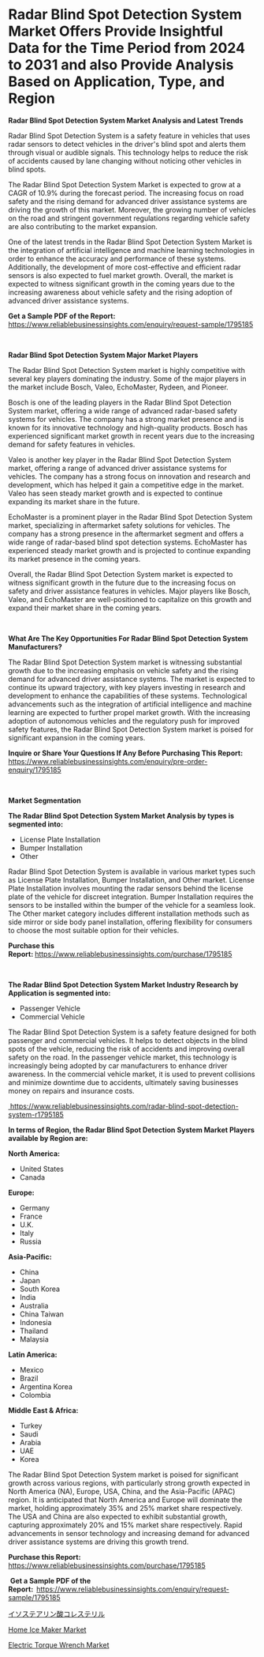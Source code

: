 <p><h1>Radar Blind Spot Detection System Market Offers Provide Insightful Data for the Time Period from 2024 to 2031 and also Provide Analysis Based on Application, Type, and Region</h1></p><p><strong>Radar Blind Spot Detection System Market Analysis and Latest Trends</strong></p>
<p><p>Radar Blind Spot Detection System is a safety feature in vehicles that uses radar sensors to detect vehicles in the driver's blind spot and alerts them through visual or audible signals. This technology helps to reduce the risk of accidents caused by lane changing without noticing other vehicles in blind spots.</p><p>The Radar Blind Spot Detection System Market is expected to grow at a CAGR of 10.9% during the forecast period. The increasing focus on road safety and the rising demand for advanced driver assistance systems are driving the growth of this market. Moreover, the growing number of vehicles on the road and stringent government regulations regarding vehicle safety are also contributing to the market expansion.</p><p>One of the latest trends in the Radar Blind Spot Detection System Market is the integration of artificial intelligence and machine learning technologies in order to enhance the accuracy and performance of these systems. Additionally, the development of more cost-effective and efficient radar sensors is also expected to fuel market growth. Overall, the market is expected to witness significant growth in the coming years due to the increasing awareness about vehicle safety and the rising adoption of advanced driver assistance systems.</p></p>
<p><strong>Get a Sample PDF of the Report:&nbsp;</strong> <a href="https://www.reliablebusinessinsights.com/enquiry/request-sample/1795185">https://www.reliablebusinessinsights.com/enquiry/request-sample/1795185</a></p>
<p>&nbsp;</p>
<p><strong>Radar Blind Spot Detection System Major Market Players</strong></p>
<p><p>The Radar Blind Spot Detection System market is highly competitive with several key players dominating the industry. Some of the major players in the market include Bosch, Valeo, EchoMaster, Rydeen, and Pioneer.</p><p>Bosch is one of the leading players in the Radar Blind Spot Detection System market, offering a wide range of advanced radar-based safety systems for vehicles. The company has a strong market presence and is known for its innovative technology and high-quality products. Bosch has experienced significant market growth in recent years due to the increasing demand for safety features in vehicles.</p><p>Valeo is another key player in the Radar Blind Spot Detection System market, offering a range of advanced driver assistance systems for vehicles. The company has a strong focus on innovation and research and development, which has helped it gain a competitive edge in the market. Valeo has seen steady market growth and is expected to continue expanding its market share in the future.</p><p>EchoMaster is a prominent player in the Radar Blind Spot Detection System market, specializing in aftermarket safety solutions for vehicles. The company has a strong presence in the aftermarket segment and offers a wide range of radar-based blind spot detection systems. EchoMaster has experienced steady market growth and is projected to continue expanding its market presence in the coming years.</p><p>Overall, the Radar Blind Spot Detection System market is expected to witness significant growth in the future due to the increasing focus on safety and driver assistance features in vehicles. Major players like Bosch, Valeo, and EchoMaster are well-positioned to capitalize on this growth and expand their market share in the coming years.</p></p>
<p>&nbsp;</p>
<p><strong>What Are The Key Opportunities For Radar Blind Spot Detection System Manufacturers?</strong></p>
<p><p>The Radar Blind Spot Detection System market is witnessing substantial growth due to the increasing emphasis on vehicle safety and the rising demand for advanced driver assistance systems. The market is expected to continue its upward trajectory, with key players investing in research and development to enhance the capabilities of these systems. Technological advancements such as the integration of artificial intelligence and machine learning are expected to further propel market growth. With the increasing adoption of autonomous vehicles and the regulatory push for improved safety features, the Radar Blind Spot Detection System market is poised for significant expansion in the coming years.</p></p>
<p><strong>Inquire or Share Your Questions If Any Before Purchasing This Report:</strong> <a href="https://www.reliablebusinessinsights.com/enquiry/pre-order-enquiry/1795185">https://www.reliablebusinessinsights.com/enquiry/pre-order-enquiry/1795185</a></p>
<p>&nbsp;</p>
<p><strong>Market Segmentation</strong></p>
<p><strong>The Radar Blind Spot Detection System Market Analysis by types is segmented into:</strong></p>
<p><ul><li>License Plate Installation</li><li>Bumper Installation</li><li>Other</li></ul></p>
<p><p>Radar Blind Spot Detection System is available in various market types such as License Plate Installation, Bumper Installation, and Other market. License Plate Installation involves mounting the radar sensors behind the license plate of the vehicle for discreet integration. Bumper Installation requires the sensors to be installed within the bumper of the vehicle for a seamless look. The Other market category includes different installation methods such as side mirror or side body panel installation, offering flexibility for consumers to choose the most suitable option for their vehicles.</p></p>
<p><strong>Purchase this Report:&nbsp;</strong><a href="https://www.reliablebusinessinsights.com/purchase/1795185">https://www.reliablebusinessinsights.com/purchase/1795185</a></p>
<p>&nbsp;</p>
<p><strong>The Radar Blind Spot Detection System Market Industry Research by Application is segmented into:</strong></p>
<p><ul><li>Passenger Vehicle</li><li>Commercial Vehicle</li></ul></p>
<p><p>The Radar Blind Spot Detection System is a safety feature designed for both passenger and commercial vehicles. It helps to detect objects in the blind spots of the vehicle, reducing the risk of accidents and improving overall safety on the road. In the passenger vehicle market, this technology is increasingly being adopted by car manufacturers to enhance driver awareness. In the commercial vehicle market, it is used to prevent collisions and minimize downtime due to accidents, ultimately saving businesses money on repairs and insurance costs.</p></p>
<p><a href="https://www.reliablebusinessinsights.com/radar-blind-spot-detection-system-r1795185">&nbsp;https://www.reliablebusinessinsights.com/radar-blind-spot-detection-system-r1795185</a></p>
<p><strong>In terms of Region, the Radar Blind Spot Detection System Market Players available by Region are:</strong></p>
<p>
    <p> <strong> North America: </strong>
        <ul>
            <li>United States</li>
            <li>Canada</li>
        </ul>
        </p> 
    <p> <strong> Europe: </strong>
        <ul>
            <li>Germany</li>
            <li>France</li>
            <li>U.K.</li>
            <li>Italy</li>
            <li>Russia</li>
        </ul>
        </p> 
    <p> <strong> Asia-Pacific: </strong>
        <ul>
            <li>China</li>
            <li>Japan</li>
            <li>South Korea</li>
            <li>India</li>
            <li>Australia</li>
            <li>China Taiwan</li>
            <li>Indonesia</li>
            <li>Thailand</li>
            <li>Malaysia</li>
        </ul>
        </p> 
    <p> <strong> Latin America: </strong>
        <ul>
            <li>Mexico</li>
            <li>Brazil</li>
            <li>Argentina Korea</li>
            <li>Colombia</li>
        </ul>
        </p> 
    <p> <strong> Middle East & Africa: </strong>
        <ul>
            <li>Turkey</li>
            <li>Saudi</li>
            <li>Arabia</li>
            <li>UAE</li>
            <li>Korea</li>
        </ul>
    </p>
    </p>
<p><p>The Radar Blind Spot Detection System market is poised for significant growth across various regions, with particularly strong growth expected in North America (NA), Europe, USA, China, and the Asia-Pacific (APAC) region. It is anticipated that North America and Europe will dominate the market, holding approximately 35% and 25% market share respectively. The USA and China are also expected to exhibit substantial growth, capturing approximately 20% and 15% market share respectively. Rapid advancements in sensor technology and increasing demand for advanced driver assistance systems are driving this growth trend.</p></p>
<p><strong>Purchase this Report: </strong><a href="https://www.reliablebusinessinsights.com/purchase/1795185">https://www.reliablebusinessinsights.com/purchase/1795185</a></p>
<p>&nbsp;<strong>Get a Sample PDF of the Report:&nbsp;&nbsp;</strong><a href="https://www.reliablebusinessinsights.com/enquiry/request-sample/1795185">https://www.reliablebusinessinsights.com/enquiry/request-sample/1795185</a></p>
<p><strong></strong></p>
<p><p><a href="https://github.com/Fatimaklein1/Market-Research-Report-List-1/blob/main/9553582156994.md">イソステアリン酸コレステリル</a></p><p><a href="https://github.com/timeliteaut/Market-Research-Report-List-3/blob/main/home-ice-maker-market.md">Home Ice Maker Market</a></p><p><a href="https://github.com/bobicer/Market-Research-Report-List-4/blob/main/electric-torque-wrench-market.md">Electric Torque Wrench Market</a></p></p>